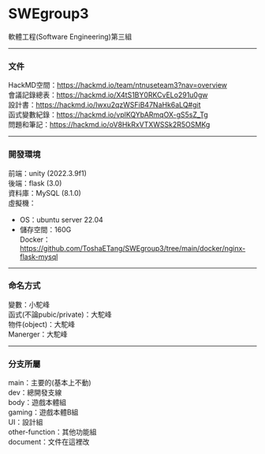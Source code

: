 # SWEgroup3  
軟體工程(Software Engineering)第三組  

----
### 文件  
HackMD空間：https://hackmd.io/team/ntnuseteam3?nav=overview  
會議記錄總表：https://hackmd.io/X4tS1BY0RKCvELo291u0gw  
設計書：https://hackmd.io/Iwxu2qzWSFiB47NaHk6aLQ#git  
函式變數紀錄：https://hackmd.io/vplKQYbARmqOX-gS5sZ_Tg  
問題和筆記：https://hackmd.io/oV8HkRxVTXWSSk2R5OSMKg  

----
### 開發環境  
前端：unity (2022.3.9f1)  
後端：flask (3.0)  
資料庫：MySQL (8.1.0)  
虛擬機：  
* OS：ubuntu server 22.04  
* 儲存空間：160G  
Docker：https://github.com/ToshaETang/SWEgroup3/tree/main/docker/nginx-flask-mysql  

----
### 命名方式  
變數：小駝峰  
函式(不論pubic/private)：大駝峰  
物件(object)：大駝峰  
Manerger：大駝峰  

----
### 分支所屬
main：主要的(基本上不動)  
dev：總開發支線  
body：遊戲本體組  
gaming：遊戲本體B組  
UI：設計組  
other-function：其他功能組  
document：文件在這裡改  
